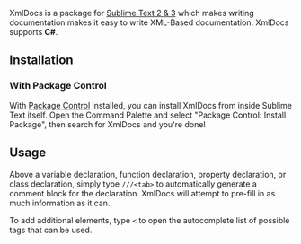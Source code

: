 XmlDocs is a package for [Sublime Text 2 & 3][sublime] which makes writing documentation makes it easy to write XML-Based documentation. XmlDocs supports **C#**.

## Installation

### With Package Control

With [Package Control][package_control] installed, you can install XmlDocs from inside Sublime Text itself. Open the Command Palette and select "Package Control: Install Package", then search for XmlDocs and you're done!

## Usage

Above a variable declaration, function declaration, property declaration, or class declaration, simply type `///<tab>` to automatically generate a comment block for the declaration. XmlDocs will attempt to pre-fill in as much information as it can.

To add additional elements, type `<` to open the autocomplete list of possible tags that can be used.

[sublime]: http://www.sublimetext.com/
[package_control]: http://wbond.net/sublime_packages/package_control
